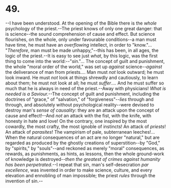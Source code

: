 # 49.

--I have been understood. At the opening of the Bible there is the
_whole_ psychology of the priest.--The priest knows of only one great
danger: that is science--the sound comprehension of cause and effect.
But science flourishes, on the whole, only under favourable
conditions--a man must have time, he must have an _overflowing_
intellect, in order to "know."... "_Therefore_, man must be made
unhappy,"--this has been, in all ages, the logic of the priest.--It is
easy to see just _what_, by this logic, was the first thing to come into
the world:--"_sin_."... The concept of guilt and punishment, the whole
"moral order of the world," was set up _against_ science--_against_ the
deliverance of man from priests.... Man must _not_ look outward; he must
look inward. He must _not_ look at things shrewdly and cautiously, to
learn about them; he must not look at all; he must _suffer_.... And he
must suffer so much that he is always in need of the priest.--Away with
physicians! _What is needed is a Saviour._--The concept of guilt and
punishment, including the doctrines of "grace," of "salvation," of
"forgiveness"--_lies_ through and through, and absolutely without
psychological reality--were devised to destroy man's _sense of
causality_: they are an attack upon the concept of cause and
effect!--And _not_ an attack with the fist, with the knife, with honesty
in hate and love! On the contrary, one inspired by the most cowardly,
the most crafty, the most ignoble of instincts! An attack of _priests_!
An attack of _parasites_! The vampirism of pale, subterranean
leeches!... When the natural consequences of an act are no longer
"natural," but are regarded as produced by the ghostly creations of
superstition--by "God," by "spirits," by "souls"--and reckoned as merely
"moral" consequences, as rewards, as punishments, as hints, as lessons,
then the whole ground-work of knowledge is destroyed--_then the greatest
of crimes against humanity has been perpetrated_.--I repeat that sin,
man's self-desecration _par excellence_, was invented in order to make
science, culture, and every elevation and ennobling of man impossible;
the priest _rules_ through the invention of sin.--


